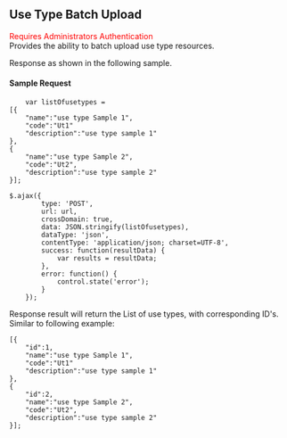 ## Use Type Batch Upload
<span style="color:red">Requires Administrators Authentication</span>  
Provides the ability to batch upload use type resources.

Response as shown in the following sample.
#### Sample Request
```
	var listOfusetypes = 
[{
    "name":"use type Sample 1",
    "code":"Ut1"
	"description":"use type sample 1"
},
{
    "name":"use type Sample 2",
    "code":"Ut2",
	"description":"use type sample 2"
}];

$.ajax({
        type: 'POST',
        url: url,
        crossDomain: true,
        data: JSON.stringify(listOfusetypes),
        dataType: 'json',
        contentType: 'application/json; charset=UTF-8',
        success: function(resultData) { 
            var results = resultData;
        },
        error: function() {
            control.state('error');
        }
    });
```
Response result will return the List of use types, with corresponding ID's. Similar to following example:

```
[{
	"id":1,
    "name":"use type Sample 1",
    "code":"Ut1"
	"description":"use type sample 1"
},
{
	"id":2,
    "name":"use type Sample 2",
    "code":"Ut2",
	"description":"use type sample 2"
}];
```